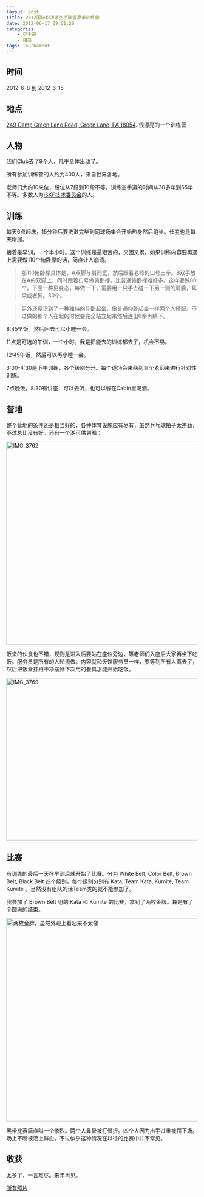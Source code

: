 ```yaml
--- 
layout: post
title: 2012国际松涛馆空手联盟夏季训练营
date: 2012-06-17 09:51:26
categories:
    - 空手道
    - 相冊
tags: Tournament
---
```

## 时间
2012-6-8 到 2012-6-15
## 地点
[249 Camp Green Lane Road, Green Lane, PA 18054](http://goo.gl/maps/6W5w). 很漂亮的一个训练营
## 人物
我们Club去了9个人，几乎全体出动了。

所有参加训练营的人约为400人，来自世界各地。

老师们大约10来位，段位从7段到10段不等。训练空手道的时间从30多年到65年不等。多数人为[ISKF技术委员会](http://www.iskf.com/technical%20committee.html)的人。
## 训练
每天6点起床，15分钟后要洗漱完毕到网球场集合开始热身然后跑步。长度也是每天增加。

接着是早训，一个半小时。这个训练是最艰苦的，又困又累。如果训练内容要再遇上需要做110个俯卧撑的话，简直让人崩溃。

>那110俯卧撑具体是，A双脚与肩同宽，然后跟着老师的口号出拳。B双手放在A的双脚上，同时跟着口号做俯卧撑。比普通俯卧撑难好多。这样要做80个。下面一种更变态，每做一下，需要用一只手去碰一下另一测的肩膀，耳朵或者脚。30个。

>另外还见识到了一种独特的仰卧起坐，像普通仰卧起坐一样两个人搭配。不过做的那个人在起的时候要完全站立起来然后连出6拳再躺下。

8:45早饭。然后回去可以小睡一会。

11点是可选的午训，一个小时。我是把能去的训练都去了，机会不易。

12:45午饭，然后可以再小睡一会。

3:00-4:30是下午训练，各个级别分开。每个道场会来两到三个老师来进行针对性训练。

7点晚饭，8:30有讲座，可以去听，也可以躲在Cabin里喝酒。

## 营地
整个营地的条件还是相当好的，各种体育设施应有尽有，虽然乒乓球拍子太差劲，不过总比没有好。还有一个湖可供划船：

<a href="http://www.flickr.com/photos/ztpala/7376013880/" title="IMG_3762 by ztpala, on Flickr"><img src="http://farm6.staticflickr.com/5455/7376013880_52c678a9b6_c.jpg" width="800" height="534" alt="IMG_3762"></a>

饭堂的伙食也不错，规则是进入后要站在座位旁边，等老师们入座后大家再坐下吃饭。服务员是所有的人轮流做。内容就和饭馆服务员一样，要等到所有人离去了，然后把饭堂打扫干净摆好下次用的餐具才能开始吃饭。

<a href="http://www.flickr.com/photos/ztpala/7376004678/" title="IMG_3769 by ztpala, on Flickr"><img src="http://farm8.staticflickr.com/7084/7376004678_9fe890bb52_z.jpg" width="640" height="427" alt="IMG_3769"></a>

## 比赛
有训练的最后一天在早训后就开始了比赛。分为 White Belt, Color Belt, Brown Belt, Black Belt 四个级别。每个级别分别有 Kata, Team Kata, Kumite, Team Kumite 。当然没有组队的话Team类的就不能参加了。

我参加了 Brown Belt 组的 Kata 和 Kumite 的比赛，拿到了两枚金牌。算是有了个圆满的结束。

<a href="http://www.flickr.com/photos/ztpala/7375990446/" title="两枚金牌，虽然外观上看起来不太像 by ztpala, on Flickr"><img src="http://farm8.staticflickr.com/7218/7375990446_7c67fc44f6_c.jpg" width="800" height="534" alt="两枚金牌，虽然外观上看起来不太像"></a>

黑带比赛简直叫一个惨烈。两个人鼻骨被打骨折。四个人因为出手过重被罚下场。场上不断被洒上鲜血。不过似乎这种情况在以往的比赛中并不常见。

## 收获
太多了，一言难尽。来年再见。

[所有照片](http://flic.kr/s/aHsjzYYW6Y)